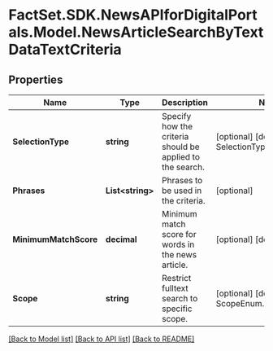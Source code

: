 # FactSet.SDK.NewsAPIforDigitalPortals.Model.NewsArticleSearchByTextDataTextCriteria

## Properties

Name | Type | Description | Notes
------------ | ------------- | ------------- | -------------
**SelectionType** | **string** | Specify how the criteria should be applied to the search. | [optional] [default to SelectionTypeEnum.Include]
**Phrases** | **List&lt;string&gt;** | Phrases to be used in the criteria. | [optional] 
**MinimumMatchScore** | **decimal** | Minimum match score for words in the news article. | [optional] [default to 0.7M]
**Scope** | **string** | Restrict fulltext search to specific scope. | [optional] [default to ScopeEnum.All]

[[Back to Model list]](../README.md#documentation-for-models) [[Back to API list]](../README.md#documentation-for-api-endpoints) [[Back to README]](../README.md)

